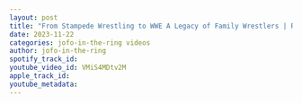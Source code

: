 ```yaml
---
layout: post
title: "From Stampede Wrestling to WWE A Legacy of Family Wrestlers | Raj Singh"
date: 2023-11-22
categories: jofo-in-the-ring videos
author: jofo-in-the-ring
spotify_track_id: 
youtube_video_id: VMiS4MDtv2M
apple_track_id: 
youtube_metadata: 
---
```

